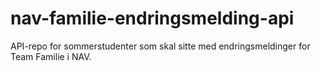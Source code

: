 # nav-familie-endringsmelding-api
API-repo for sommerstudenter som skal sitte med endringsmeldinger for Team Familie i NAV.
